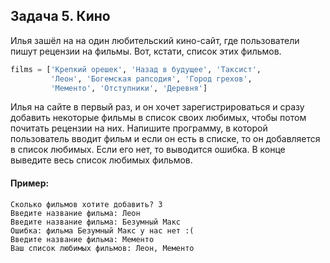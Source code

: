 ## Задача 5. Кино
Илья зашёл на на один любительский кино-сайт, где пользователи пишут рецензии на фильмы. Вот, кстати, список этих фильмов. 

````python
films = ['Крепкий орешек', 'Назад в будущее', 'Таксист', 
         'Леон', 'Богемская рапсодия', 'Город грехов', 
         'Мементо', 'Отступники', 'Деревня']
````

Илья на сайте в первый раз, и он хочет зарегистрироваться и сразу добавить некоторые фильмы в список своих любимых, чтобы потом почитать рецензии на них. Напишите программу, в которой пользователь вводит фильм и если он есть в списке, то он добавляется в список любимых. Если его нет, то выводится ошибка. В конце выведите весь список любимых фильмов.

#### Пример:
```
Сколько фильмов хотите добавить? 3
Введите название фильма: Леон
Введите название фильма: Безумный Макс
Ошибка: фильма Безумный Макс у нас нет :(
Введите название фильма: Мементо
Ваш список любимых фильмов: Леон, Мементо
```